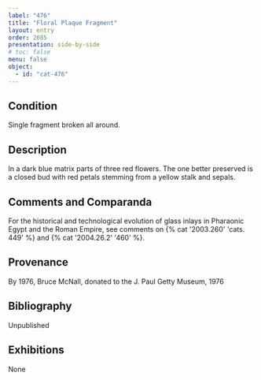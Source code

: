 ```yaml
---
label: "476"
title: "Floral Plaque Fragment"
layout: entry
order: 2085
presentation: side-by-side
# toc: false
menu: false
object:
  - id: "cat-476"
---
```


## Condition

Single fragment broken all around.

## Description

In a dark blue matrix parts of three red flowers. The one better preserved is a closed bud with red petals stemming from a yellow stalk and sepals.

## Comments and Comparanda

For the historical and technological evolution of glass inlays in Pharaonic Egypt and the Roman Empire, see comments on {% cat '2003.260' 'cats. 449' %} and {% cat '2004.26.2' '460' %}.

## Provenance

By 1976, Bruce McNall, donated to the J. Paul Getty Museum, 1976

## Bibliography

Unpublished

## Exhibitions

None